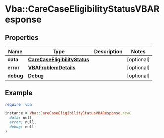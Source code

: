 # Vba::CareCaseEligibilityStatusVBAResponse

## Properties

| Name | Type | Description | Notes |
| ---- | ---- | ----------- | ----- |
| **data** | [**CareCaseEligibilityStatus**](CareCaseEligibilityStatus.md) |  | [optional] |
| **error** | [**VBAProblemDetails**](VBAProblemDetails.md) |  | [optional] |
| **debug** | [**Debug**](Debug.md) |  | [optional] |

## Example

```ruby
require 'vba'

instance = Vba::CareCaseEligibilityStatusVBAResponse.new(
  data: null,
  error: null,
  debug: null
)
```

